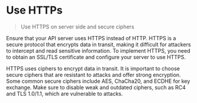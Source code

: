 # Use HTTPs

> Use HTTPS on server side and secure ciphers

Ensure that your API server uses HTTPS instead of HTTP. HTTPS is a secure protocol that encrypts data in transit, making it difficult for attackers to intercept and read sensitive information. To implement HTTPS, you need to obtain an SSL/TLS certificate and configure your server to use HTTPS.

HTTPS uses ciphers to encrypt data in transit. It is important to choose secure ciphers that are resistant to attacks and offer strong encryption. Some common secure ciphers include AES, ChaCha20, and ECDHE for key exchange. Make sure to disable weak and outdated ciphers, such as RC4 and TLS 1.0/1.1, which are vulnerable to attacks.

